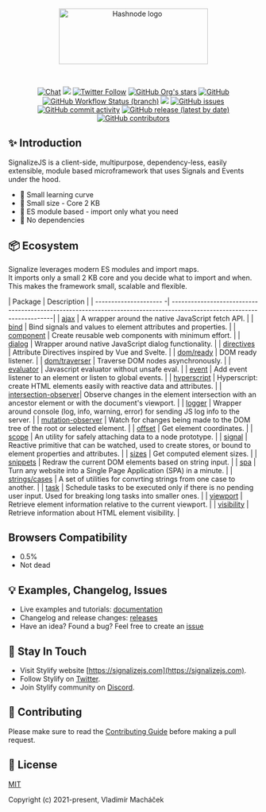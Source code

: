 <br>

<p align="center">
	<a href="https://signalizejs.com" target="_blank" rel="noopener noreferrer">
		<picture>
			<source media="(prefers-color-scheme: dark)" srcset="https://signalizejs.com/images/logo/logo-dark.svg">
			<source media="(prefers-color-scheme: light)" srcset="https://signalizejs.com/images/logo/logo-light.svg">
			<img alt="Hashnode logo" src="https://signalizejs.com/images/logo/logo-light.svg" height="112" width="300">
		</picture>
	</a>
</p>

<br>

<p align="center">
<a href="https://discord.com/invite/V82TvAVRKY"><img src="https://img.shields.io/badge/chat-on%20discord-7289da.svg?sanitize=true" alt="Chat"></a>
<a href="https://github.com/signalizejs/packages/discussions"><img src="https://user-images.githubusercontent.com/14016808/132510133-76bb66a9-951f-4411-9236-140cac7b7472.png"></a>
<a href="https://twitter.com/signalizejs"><img alt="Twitter Follow" src="https://img.shields.io/twitter/follow/stylifycss?style=social"></a>
<a href="https://github.com/signalizejs/packages"><img alt="GitHub Org's stars" src="https://img.shields.io/github/stars/signalizejs/packages?style=social"></a>
<a href="https://github.com/signalizejs/packages/blob/master/LICENSE"><img alt="GitHub" src="https://img.shields.io/github/license/signalizejs/packages"></a>
<br>
<a href="(https://github.com/signalizejs/packages/actions/workflows/tests.yaml"><img alt="GitHub Workflow Status (branch)" src="https://github.com/signalizejs/packages/actions/workflows/tests.yaml/badge.svg"></a>
<a href="https://codecov.io/gh/signalizejs/packages"><img src="https://codecov.io/gh/signalizejs/packages/branch/master/graph/badge.svg?token=ZJLKX877DF"/></a>
<a href="https://github.com/signalizejs/packages/issues"><img alt="GitHub issues" src="https://img.shields.io/github/issues/signalizejs/packages"></a>
<a href="https://github.com/signalizejs/packages"><img alt="GitHub commit activity" src="https://img.shields.io/github/commit-activity/m/signalizejs/packages"></a>
<a href="https://github.com/signalizejs/packages/releases"><img alt="GitHub release (latest by date)" src="https://img.shields.io/github/v/release/signalizejs/packages"></a>
<a href="https://github.com/signalizejs/packages"><img alt="GitHub contributors" src="https://img.shields.io/github/contributors/signalizejs/packages"></a>
</p>

## ✨ Introduction

SignalizeJS is a client-side, multipurpose, dependency-less, easily extensible, module based microframework that uses Signals and Events under the hood.
- 💎 Small learning curve
- 💎 Small size - Core 2 KB
- 💎 ES module based - import only what you need
- 💎 No dependencies

## 📦 Ecosystem
Signalize leverages modern ES modules and import maps.<br>
It imports only a small 2 KB core and you decide what to import and when.<br>
This makes the framework small, scalable and flexible.

| Package                |  Description                                                                                                           |
| --------------------- -| -----------------------------------------------------------------------------------------------------------------------|
| [ajax]                 | A wrapper around the native JavaScript fetch API.                                                                      |
| [bind]                 | Bind signals and values to element attributes and properties.                                                          |
| [component]            | Create reusable web components with minimum effort.                                                                    |
| [dialog]               | Wrapper around native JavaScript dialog functionality.                                                                 |
| [directives]           | Attribute Directives inspired by Vue and Svelte.                                                                       |
| [dom/ready]            | DOM ready listener.                                                                                                    |
| [dom/traverser]        | Traverse DOM nodes asynchronously.                                                                                     |
| [evaluator]            | Javascript evaluator without unsafe eval.                                                                              |
| [event]                | Add event listener to an element or listen to global events.                                                           |
| [hyperscript]          | Hyperscript: create HTML elements easily with reactive data and attributes.                                            |
| [intersection-observer]| Observe changes in the element intersection with an ancestor element or with the document's viewport.                  |
| [logger]               | Wrapper around console (log, info, warning, error) for sending JS log info to the server.                              |
| [mutation-observer]    | Watch for changes being made to the DOM tree of the root or selected element.                                          |
| [offset]               | Get element coordinates.                                                                                               |
| [scope]                | An utility for safely attaching data to a node prototype.                                                              |
| [signal]               | Reactive primitive that can be watched, used to create stores, or bound to element properties and attributes.          |
| [sizes]                | Get computed element sizes.                                                                                            |
| [snippets]             | Redraw the current DOM elements based on string input.                                                                 |
| [spa]                  | Turn any website into a Single Page Application (SPA) in a minute.                                                     |
| [strings/cases]        | A set of utilities for convrting strings from one case to another.                                                     |
| [task]                 | Schedule tasks to be executed only if there is no pending user input. Used for breaking long tasks into smaller ones.  |
| [viewport]             | Retrieve element information relative to the current viewport.                                                         |
| [visibility]           | Retrieve information about HTML element visibility.                                                                    |

[ajax]: https://signalizejs/docs/modules/ajax
[bind]: https://signalizejs/docs/modules/bind
[component]: https://signalizejs/docs/modules/component
[dialog]: https://signalizejs/docs/modules/dialog
[directives]: https://signalizejs/docs/modules/directives
[dom/ready]: https://signalizejs/docs/modules/dom-ready
[dom/traverser]: https://signalizejs/docs/modules/dom-traverser
[evaluator]: https://signalizejs/docs/modules/evaluator
[event]: https://signalizejs/docs/modules/event
[hyperscript]: https://signalizejs/docs/modules/hyperscript
[intersection-observer]: https://signalizejs/docs/modules/intersection-observer
[logger]: https://signalizejs/docs/modules/logger
[mutation-observer]: https://signalizejs/docs/modules/mutation-observer
[offset]: https://signalizejs/docs/modules/offset
[scope]: https://signalizejs/docs/modules/scope
[signal]: https://signalizejs/docs/modules/signal
[sizes]: https://signalizejs/docs/modules/sizes
[snippets]: https://signalizejs/docs/modules/snippets
[spa]: https://signalizejs/docs/modules/spa
[strings/cases]: https://signalizejs/docs/modules/strings-cases
[task]: https://signalizejs/docs/modules/task
[viewport]: https://signalizejs/docs/modules/viewport
[visibility]: https://signalizejs/docs/modules/visibility

## Browsers Compatibility
- 0.5%
- Not dead

## 💡 Examples, Changelog, Issues
- Live examples and tutorials: [documentation](https://signalizejs.com/docs/get-started)
- Changelog and release changes: [releases](https://github.com/signalizejs/packages/releases)
- Have an idea? Found a bug? Feel free to create an [issue](https://github.com/signalizejs/packages/issues)

## 🤟 Stay In Touch

- Visit Stylify website [https://signalizejs.com](https://signalizejs.com).
- Follow Stylify on [Twitter](https://twitter.com/signalizejs).
- Join Stylify community on [Discord](https://discord.com/invite/V82TvAVRKY).

## 👷 Contributing
Please make sure to read the [Contributing Guide](https://github.com/signalizejs/packages/blob/master/.github/CODE_OF_CONDUCT.md) before making a pull request.

## 📝 License

[MIT](https://opensource.org/licenses/MIT)

Copyright (c) 2021-present, Vladimír Macháček
